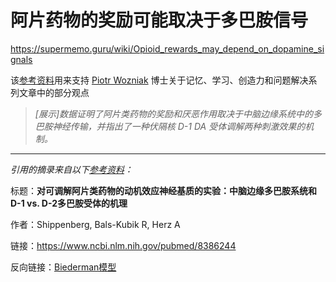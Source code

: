 # 阿片药物的奖励可能取决于多巴胺信号

https://supermemo.guru/wiki/Opioid_rewards_may_depend_on_dopamine_signals

该[参考资料](https://supermemo.guru/wiki/References)用来支持 [Piotr Wozniak](https://supermemo.guru/wiki/Piotr_Wozniak) 博士关于记忆、学习、创造力和问题解决系列文章中的部分观点

> *[展示]数据证明了阿片类药物的奖励和厌恶作用取决于中脑边缘系统中的多巴胺神经传输，并指出了一种伏隔核 D-1 DA 受体调解两种刺激效果的机制。*

------

*引用的摘录来自以下[参考资料](https://supermemo.guru/wiki/References)：* 

标题：**对可调解阿片类药物的动机效应神经基质的实验：中脑边缘多巴胺系统和D-1 vs. D-2多巴胺受体的机理**

作者：Shippenberg, Bals-Kubik R, Herz A

链接：https://www.ncbi.nlm.nih.gov/pubmed/8386244

反向链接：[Biederman模型](https://supermemo.guru/wiki/Biederman_model)